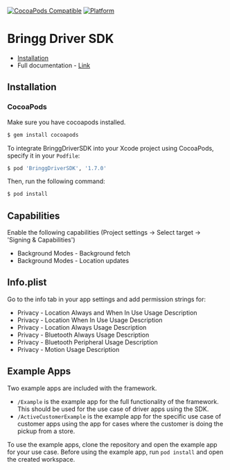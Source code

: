 [![CocoaPods Compatible](https://img.shields.io/cocoapods/v/BringgDriverSDK.svg)](https://img.shields.io/cocoapods/v/BringgDriverSDK.svg)
[![Platform](https://img.shields.io/cocoapods/p/BringgDriverSDK.svg)](https://img.shields.io/cocoapods/p/BringgDriverSDK.svg)

# Bringg Driver SDK

- [Installation](#installation)
- Full documentation - [Link](https://developers.bringg.com/docs/bringg-new-sdk-for-ios)

## Installation
### CocoaPods
Make sure you have cocoapods installed.
```bash
$ gem install cocoapods
```

To integrate BringgDriverSDK into your Xcode project using CocoaPods, specify it in your `Podfile`:

```ruby
$ pod 'BringgDriverSDK', '1.7.0'
```

Then, run the following command:

```bash
$ pod install
```
## Capabilities
Enable the following capabilities (Project settings -> Select target -> 'Signing & Capabilities')

+ Background Modes - Background fetch
+ Background Modes - Location updates

## Info.plist
Go to the info tab in your app settings and add permission strings for:

+ Privacy - Location Always and When In Use Usage Description
+ Privacy - Location When In Use Usage Description
+ Privacy - Location Always Usage Description
+ Privacy - Bluetooth Always Usage Description
+ Privacy - Bluetooth Peripheral Usage Description
+ Privacy - Motion Usage Description

## Example Apps
Two example apps are included with the framework. 
* `/Example` is the example app for the full functionality of the framework. This should be used for the use case of driver apps using the SDK.
* `/ActiveCustomerExample` is the example app for the specific use case of customer apps using the app for cases where the customer is doing the pickup from a store.

To use the example apps, clone the repository and open the example app for your use case. Before using the example app, run `pod install` and open the created workspace.
